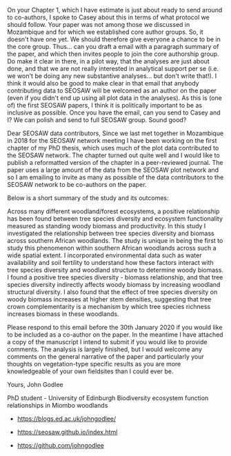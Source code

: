 On your Chapter 1, which I have estimate is just about ready to send around to co-authors, I spoke to Casey about this in terms of what protocol we should follow. Your paper was not among those we discussed in Mozambique and for which we established core author groups. So, it doesn't have one yet. We should therefore give everyone a chance to be in the core group. Thus... can  you draft a email with a paragraph summary of the paper, and which then invites people to join the core authorship group. Do make it clear in there, in a pilot way, that the analyses are just about done, and that we are not really interested in analytical support per se (i.e. we won't be doing any new substantive analyses... but don't write that!). I think it would also be good to make clear in that email that anybody contributing data to SEOSAW will be welcomed as an author on the paper (even if you didn't end up using all plot data in the analyses). As this is (one of) the first SEOSAW papers, I think it is politically important to be as inclusive as possible. Once you have the email, can you send to Casey and I? We can polish and send to full SEOSAW group. Sound good?


Dear SEOSAW data contributors,
  Since we last met together in Mozambique in 2018 for the SEOSAW network meeting I have been working on the first chapter of my PhD thesis, which uses much of the plot data contributed to the SEOSAW network. The chapter turned out quite well and I would like to publish a reformatted version of the chapter in a peer-reviewed journal. The paper uses a large amount of the data from the SEOSAW plot network and so I am emailing to invite as many as possible of the data contributors to the SEOSAW network to be co-authors on the paper. 

Below is a short summary of the study and its outcomes:

Across many different woodland/forest ecosystems, a positive relationship has been found between tree species diversity and ecosystem functionality measured as standing woody biomass and productivity. In this study I investigated the relationship between tree species diversity and biomass across southern African woodlands. The study is unique in being the first to study this phenomenon within southern African woodlands across such a wide spatial extent. I incorporated environmental data such as water availability and soil fertility to understand how these factors interact with tree species diversity and woodland structure to determine woody biomass. I found a positive tree species diversity - biomass relationship, and that tree species diversity indirectly affects woody biomass by increasing woodland structural diversity. I also found that the effect of tree species diversity on woody biomass increases at higher stem densities, suggesting that tree crown complementarity is a mechanism by which tree species richness increases biomass in these woodlands.

Please respond to this email before the 30th January 2020 if you would like to be included as a co-author on the paper. In the meantime I have attached a copy of the manuscript I intend to submit if you would like to provide comments. The analysis is largely finished, but I would welcome any comments on the general narrative of the paper and particularly your thoughts on vegetation-type specific results as you are more knowledgeable of your own fieldsites than I could ever be. 

Yours,
John Godlee

PhD student - University of Edinburgh
Biodiversity ecosystem function relationships in Miombo woodlands

- https://blogs.ed.ac.uk/johngodlee/

- https://seosaw.github.io/index.html

- https://github.com/johngodlee
